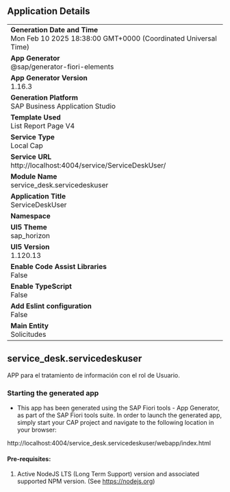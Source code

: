 ## Application Details
|               |
| ------------- |
|**Generation Date and Time**<br>Mon Feb 10 2025 18:38:00 GMT+0000 (Coordinated Universal Time)|
|**App Generator**<br>@sap/generator-fiori-elements|
|**App Generator Version**<br>1.16.3|
|**Generation Platform**<br>SAP Business Application Studio|
|**Template Used**<br>List Report Page V4|
|**Service Type**<br>Local Cap|
|**Service URL**<br>http://localhost:4004/service/ServiceDeskUser/|
|**Module Name**<br>service_desk.servicedeskuser|
|**Application Title**<br>ServiceDeskUser|
|**Namespace**<br>|
|**UI5 Theme**<br>sap_horizon|
|**UI5 Version**<br>1.120.13|
|**Enable Code Assist Libraries**<br>False|
|**Enable TypeScript**<br>False|
|**Add Eslint configuration**<br>False|
|**Main Entity**<br>Solicitudes|

## service_desk.servicedeskuser

APP para el tratamiento de información con el rol de Usuario.

### Starting the generated app

-   This app has been generated using the SAP Fiori tools - App Generator, as part of the SAP Fiori tools suite.  In order to launch the generated app, simply start your CAP project and navigate to the following location in your browser:

http://localhost:4004/service_desk.servicedeskuser/webapp/index.html

#### Pre-requisites:

1. Active NodeJS LTS (Long Term Support) version and associated supported NPM version.  (See https://nodejs.org)


